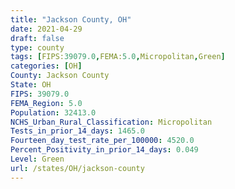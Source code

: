 ```yaml
---
title: "Jackson County, OH"
date: 2021-04-29
draft: false
type: county
tags: [FIPS:39079.0,FEMA:5.0,Micropolitan,Green]
categories: [OH]
County: Jackson County
State: OH
FIPS: 39079.0
FEMA_Region: 5.0
Population: 32413.0
NCHS_Urban_Rural_Classification: Micropolitan
Tests_in_prior_14_days: 1465.0
Fourteen_day_test_rate_per_100000: 4520.0
Percent_Positivity_in_prior_14_days: 0.049
Level: Green
url: /states/OH/jackson-county
---
```



